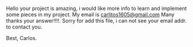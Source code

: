 Hello your project is amazing, i would like more info to learn and implement some pieces in my project. My email is carlitos1605@gmail.com Many thanks your answer!!!!. 
Sorry for add this file, i can not see your email addr. to contact you.

Best,
Carlos.
